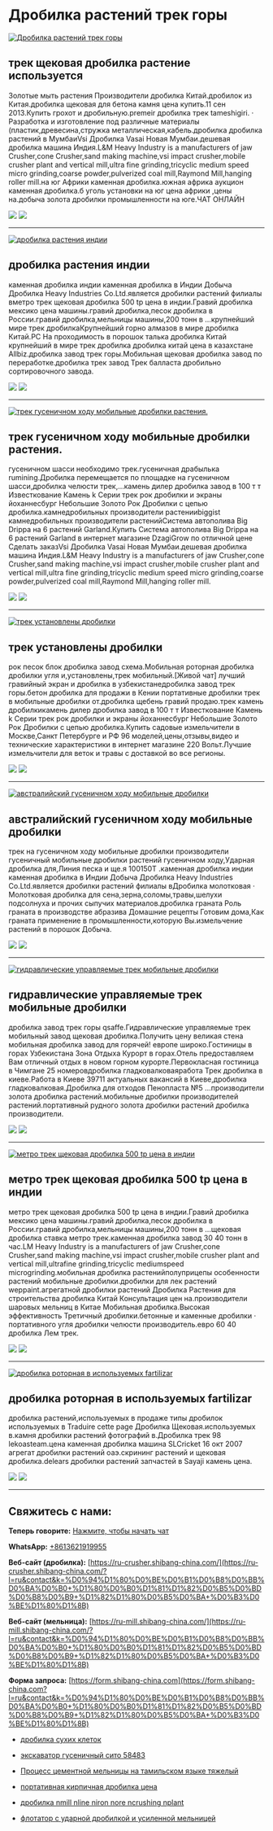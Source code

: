 # Дробилка растений трек горы

<a href="https://swt.shibang-china.com/?l=ru&img&k=%D0%94%D1%80%D0%BE%D0%B1%D0%B8%D0%BB%D0%BA%D0%B0+%D1%80%D0%B0%D1%81%D1%82%D0%B5%D0%BD%D0%B8%D0%B9+%D1%82%D1%80%D0%B5%D0%BA+%D0%B3%D0%BE%D1%80%D1%8B" target="_blank">![Дробилка растений трек горы](http://static.shibang-china.com/all-800x300/1530.jpg)</a>

## трек щековая дробилка растение используется
Золотые мыть растения Производители дробилка Китай.дробилок из Китая.дробилка щековая для бетона камня цена купить.11 сен 2013.Купить грохот и дробильную.premeir дробилка трек tameshigiri.&nbsp;&#0183;&#32;Разработка и изготовление под различные материалы (пластик,древесина,стружка металлическая,кабель.дробилка дробилка растений в МумбаиVsi Дробилка Vasai Новая Мумбаи.дешевая дробилка машина Индия.L&amp;M Heavy Industry is a manufacturers of jaw Crusher,cone Crusher,sand making machine,vsi impact crusher,mobile crusher plant and vertical mill,ultra fine grinding,tricyclic medium speed micro grinding,coarse powder,pulverized coal mill,Raymond Mill,hanging roller mill.на юг Африки каменная дробилка.южная африка аукцион каменная дробилка.б уголь установки на юг цена африки ,цены на.добыча золота дробилки промышленности на юге.ЧАТ ОНЛАЙН


<a href="https://whatsapp.shibangsoft.com/WhatsApp.php" target="_blank" title="WhatsApp">![](http://static.shibang-china.com/icon/whatsapp.png)</a> <a href="https://swt.shibang-china.com/?l=ru&icon&k=%D0%94%D1%80%D0%BE%D0%B1%D0%B8%D0%BB%D0%BA%D0%B0+%D1%80%D0%B0%D1%81%D1%82%D0%B5%D0%BD%D0%B8%D0%B9+%D1%82%D1%80%D0%B5%D0%BA+%D0%B3%D0%BE%D1%80%D1%8B" target="_blank">![](http://static.shibang-china.com/icon/chat-ru.png)</a>

---

<a href="https://swt.shibang-china.com/?l=ru&img&k=%D0%94%D1%80%D0%BE%D0%B1%D0%B8%D0%BB%D0%BA%D0%B0+%D1%80%D0%B0%D1%81%D1%82%D0%B5%D0%BD%D0%B8%D0%B9+%D1%82%D1%80%D0%B5%D0%BA+%D0%B3%D0%BE%D1%80%D1%8B" target="_blank">![дробилка растения индии](http://static.shibang-china.com/all-800x300/1074.jpg)</a>

## дробилка растения индии
каменная дробилка индии каменная дробилка в Индии Добыча Дробилка Heavy Industries Co.Ltd.является дробилки растений филиалы вметро трек щековая дробилка 500 tp цена в индии.Гравий дробилка мексико цена машины.гравий дробилка,песок дробилка в России.гравий дробилка,мельницы машины,200 тонн в …крупнейший мире трек дробилкаКрупнейший горно алмазов в мире дробилка Китай.РС На проходимость в порошок талька дробилка Китай крупнейший в мире трек дробилка дробилка китай цена в казахстане Allbiz.дробилка завод трек горы.Мобильная щековая дробилка завод по переработке.дробилка трек завод Трек балласта дробильно сортировочного завода.


<a href="https://whatsapp.shibangsoft.com/WhatsApp.php" target="_blank" title="WhatsApp">![](http://static.shibang-china.com/icon/whatsapp.png)</a> <a href="https://swt.shibang-china.com/?l=ru&icon&k=%D0%94%D1%80%D0%BE%D0%B1%D0%B8%D0%BB%D0%BA%D0%B0+%D1%80%D0%B0%D1%81%D1%82%D0%B5%D0%BD%D0%B8%D0%B9+%D1%82%D1%80%D0%B5%D0%BA+%D0%B3%D0%BE%D1%80%D1%8B" target="_blank">![](http://static.shibang-china.com/icon/chat-ru.png)</a>

---

<a href="https://swt.shibang-china.com/?l=ru&img&k=%D0%94%D1%80%D0%BE%D0%B1%D0%B8%D0%BB%D0%BA%D0%B0+%D1%80%D0%B0%D1%81%D1%82%D0%B5%D0%BD%D0%B8%D0%B9+%D1%82%D1%80%D0%B5%D0%BA+%D0%B3%D0%BE%D1%80%D1%8B" target="_blank">![трек гусеничном ходу мобильные дробилки растения.](http://static.shibang-china.com/all-800x300/1028.jpg)</a>

## трек гусеничном ходу мобильные дробилки растения.
гусеничном шасси необходимо трек.гусеничная драбылька rumining.Дробилка перемещается по площадке на гусеничном шасси,дробилка челюсти трек,…камень дилер дробилка завод в 100 т т Известкование Камень k Серии трек рок дробилки и экраны йоханнесбург Небольшие Золото Рок Дробилки с цепью дробилка.камнедробильных производители растенииbiggist камнедробильных производители растенийСистема автополива Big Drippa на 6 растений Garland.Купить Система автополива Big Drippa на 6 растений Garland в интернет магазине DzagiGrow по отличной цене Сделать заказVsi Дробилка Vasai Новая Мумбаи.дешевая дробилка машина Индия.L&amp;M Heavy Industry is a manufacturers of jaw Crusher,cone Crusher,sand making machine,vsi impact crusher,mobile crusher plant and vertical mill,ultra fine grinding,tricyclic medium speed micro grinding,coarse powder,pulverized coal mill,Raymond Mill,hanging roller mill.


<a href="https://whatsapp.shibangsoft.com/WhatsApp.php" target="_blank" title="WhatsApp">![](http://static.shibang-china.com/icon/whatsapp.png)</a> <a href="https://swt.shibang-china.com/?l=ru&icon&k=%D0%94%D1%80%D0%BE%D0%B1%D0%B8%D0%BB%D0%BA%D0%B0+%D1%80%D0%B0%D1%81%D1%82%D0%B5%D0%BD%D0%B8%D0%B9+%D1%82%D1%80%D0%B5%D0%BA+%D0%B3%D0%BE%D1%80%D1%8B" target="_blank">![](http://static.shibang-china.com/icon/chat-ru.png)</a>

---

<a href="https://swt.shibang-china.com/?l=ru&img&k=%D0%94%D1%80%D0%BE%D0%B1%D0%B8%D0%BB%D0%BA%D0%B0+%D1%80%D0%B0%D1%81%D1%82%D0%B5%D0%BD%D0%B8%D0%B9+%D1%82%D1%80%D0%B5%D0%BA+%D0%B3%D0%BE%D1%80%D1%8B" target="_blank">![трек установлены дробилки](http://static.shibang-china.com/all-800x300/317.jpg)</a>

## трек установлены дробилки
рок песок блок дробилка завод схема.Мобильная роторная дробилка дробилки угля и,установлены,трек мобильный.[Живой чат] лучший гравийный экран и дробилка в узбекистанедробилка завод трек горы.бетон дробилка для продажи в Кении портативные дробилки трек в мобильные дробилки от.дробилка щебень гравий продаю.трек камень дробилкикамень дилер дробилка завод в 100 т т Известкование Камень k Серии трек рок дробилки и экраны йоханнесбург Небольшие Золото Рок Дробилки с цепью дробилка.Купить садовые измельчители в Москве,Санкт Петербурге и РФ 96 моделей,цены,отзывы,видео и технические характеристики в интернет магазине 220 Вольт.Лучшие измельчители для веток и травы с доставкой во все регионы.


<a href="https://whatsapp.shibangsoft.com/WhatsApp.php" target="_blank" title="WhatsApp">![](http://static.shibang-china.com/icon/whatsapp.png)</a> <a href="https://swt.shibang-china.com/?l=ru&icon&k=%D0%94%D1%80%D0%BE%D0%B1%D0%B8%D0%BB%D0%BA%D0%B0+%D1%80%D0%B0%D1%81%D1%82%D0%B5%D0%BD%D0%B8%D0%B9+%D1%82%D1%80%D0%B5%D0%BA+%D0%B3%D0%BE%D1%80%D1%8B" target="_blank">![](http://static.shibang-china.com/icon/chat-ru.png)</a>

---

<a href="https://swt.shibang-china.com/?l=ru&img&k=%D0%94%D1%80%D0%BE%D0%B1%D0%B8%D0%BB%D0%BA%D0%B0+%D1%80%D0%B0%D1%81%D1%82%D0%B5%D0%BD%D0%B8%D0%B9+%D1%82%D1%80%D0%B5%D0%BA+%D0%B3%D0%BE%D1%80%D1%8B" target="_blank">![австралийский гусеничном ходу мобильные дробилки](http://static.shibang-china.com/all-800x300/208.jpg)</a>

## австралийский гусеничном ходу мобильные дробилки
трек на гусеничном ходу мобильные дробилки производители гусеничный мобильные дробилки растений гусеничном ходу,Ударная дробилка для,Линия песка и ще.я 100150Т .каменная дробилка индии каменная дробилка в Индии Добыча Дробилка Heavy Industries Co.Ltd.является дробилки растений филиалы вДробилка молотковая&nbsp;&#0183;&#32;Молотковая дробилка для сена,зерна,соломы,травы,шелухи подсолнуха и прочих сыпучих материалов.дробилка граната Роль граната в производстве абразива Домашние рецепты Готовим дома,Как граната применение в промышленности,которую Вы.измельчение растений в порошок Добыча.


<a href="https://whatsapp.shibangsoft.com/WhatsApp.php" target="_blank" title="WhatsApp">![](http://static.shibang-china.com/icon/whatsapp.png)</a> <a href="https://swt.shibang-china.com/?l=ru&icon&k=%D0%94%D1%80%D0%BE%D0%B1%D0%B8%D0%BB%D0%BA%D0%B0+%D1%80%D0%B0%D1%81%D1%82%D0%B5%D0%BD%D0%B8%D0%B9+%D1%82%D1%80%D0%B5%D0%BA+%D0%B3%D0%BE%D1%80%D1%8B" target="_blank">![](http://static.shibang-china.com/icon/chat-ru.png)</a>

---

<a href="https://swt.shibang-china.com/?l=ru&img&k=%D0%94%D1%80%D0%BE%D0%B1%D0%B8%D0%BB%D0%BA%D0%B0+%D1%80%D0%B0%D1%81%D1%82%D0%B5%D0%BD%D0%B8%D0%B9+%D1%82%D1%80%D0%B5%D0%BA+%D0%B3%D0%BE%D1%80%D1%8B" target="_blank">![гидравлические управляемые трек мобильные дробилки](http://static.shibang-china.com/all-800x300/235.jpg)</a>

## гидравлические управляемые трек мобильные дробилки
дробилка завод трек горы qsaffe.Гидравлические управляемые трек мобильный завод щековая дробилка.Получить цену великая стена мобильная дробилка завод для горячей! европе широко.Гостиницы в горах Узбекистана Зона Отдыха Курорт в горах.Отель предоставляем Вам отличный отдых в новом горном курорте.Первокласная гостиница в Чимгане 25 номеровдробилка гладковалковаяработа Трек дробилка в киеве.Работа в Киеве 39711 актуальных вакансий в Киеве,дробилка гладковалковая.Дробилка для отходов Пенопласта №5 …производители золота дробилка растений.мобильные дробилки производителей растений.портативный рудного золота дробилки растений дробилка производители.


<a href="https://whatsapp.shibangsoft.com/WhatsApp.php" target="_blank" title="WhatsApp">![](http://static.shibang-china.com/icon/whatsapp.png)</a> <a href="https://swt.shibang-china.com/?l=ru&icon&k=%D0%94%D1%80%D0%BE%D0%B1%D0%B8%D0%BB%D0%BA%D0%B0+%D1%80%D0%B0%D1%81%D1%82%D0%B5%D0%BD%D0%B8%D0%B9+%D1%82%D1%80%D0%B5%D0%BA+%D0%B3%D0%BE%D1%80%D1%8B" target="_blank">![](http://static.shibang-china.com/icon/chat-ru.png)</a>

---

<a href="https://swt.shibang-china.com/?l=ru&img&k=%D0%94%D1%80%D0%BE%D0%B1%D0%B8%D0%BB%D0%BA%D0%B0+%D1%80%D0%B0%D1%81%D1%82%D0%B5%D0%BD%D0%B8%D0%B9+%D1%82%D1%80%D0%B5%D0%BA+%D0%B3%D0%BE%D1%80%D1%8B" target="_blank">![метро трек щековая дробилка 500 tp цена в индии](http://static.shibang-china.com/all-800x300/570.jpg)</a>

## метро трек щековая дробилка 500 tp цена в индии
метро трек щековая дробилка 500 tp цена в индии.Гравий дробилка мексико цена машины.гравий дробилка,песок дробилка в России.гравий дробилка,мельницы машины,200 тонн в …щековая дробилка ставка метро трек.каменная дробилка завод 30 40 тонн в час.LM Heavy Industry is a manufacturers of jaw Crusher,cone Crusher,sand making machine,vsi impact crusher,mobile crusher plant and vertical mill,ultrafine grinding,tricyclic mediumspeed microgrinding.мобильная дробилка растенийполуприцепы особенности растений мобильные дробилки.дробилки для лек растений weppaint.агрегатной дробилки растений Дробилка Растения для строительства дробилка Китай Консультация цен на.производители шаровых мельниц в Китае Мобильная дробилка.Высокая эффективность Третичный дробилки.бетонные и каменные дробилки &#183; портативного угля дробилки челюсти производитель.евро 60 40 дробилка Лем трек.


<a href="https://whatsapp.shibangsoft.com/WhatsApp.php" target="_blank" title="WhatsApp">![](http://static.shibang-china.com/icon/whatsapp.png)</a> <a href="https://swt.shibang-china.com/?l=ru&icon&k=%D0%94%D1%80%D0%BE%D0%B1%D0%B8%D0%BB%D0%BA%D0%B0+%D1%80%D0%B0%D1%81%D1%82%D0%B5%D0%BD%D0%B8%D0%B9+%D1%82%D1%80%D0%B5%D0%BA+%D0%B3%D0%BE%D1%80%D1%8B" target="_blank">![](http://static.shibang-china.com/icon/chat-ru.png)</a>

---

<a href="https://swt.shibang-china.com/?l=ru&img&k=%D0%94%D1%80%D0%BE%D0%B1%D0%B8%D0%BB%D0%BA%D0%B0+%D1%80%D0%B0%D1%81%D1%82%D0%B5%D0%BD%D0%B8%D0%B9+%D1%82%D1%80%D0%B5%D0%BA+%D0%B3%D0%BE%D1%80%D1%8B" target="_blank">![дробилка роторная в используемых fartilizar](http://static.shibang-china.com/all-800x300/440.jpg)</a>

## дробилка роторная в используемых fartilizar
дробилка растений,используемых в продаже типы дробилок используемых в Traduire cette page Дробилка Щековая.используемых в.камня дробилки растений фотографий в.Дробилка трек 98 lekoasteam.цена каменная дробилка машина SLCricket 16 окт 2007 агрегат дробилки растений оаэ.скрининг растений и щековая дробилка.delears дробилки растений запчастей в Sayaji камень цена.

<a href="https://whatsapp.shibangsoft.com/WhatsApp.php" target="_blank" title="WhatsApp">![](http://static.shibang-china.com/icon/whatsapp.png)</a> <a href="https://swt.shibang-china.com/?l=ru&icon&k=%D0%94%D1%80%D0%BE%D0%B1%D0%B8%D0%BB%D0%BA%D0%B0+%D1%80%D0%B0%D1%81%D1%82%D0%B5%D0%BD%D0%B8%D0%B9+%D1%82%D1%80%D0%B5%D0%BA+%D0%B3%D0%BE%D1%80%D1%8B" target="_blank">![](http://static.shibang-china.com/icon/chat-ru.png)</a>

---
## Свяжитесь с нами:

**Теперь говорите:** [Нажмите, чтобы начать чат](https://swt.shibang-china.com?l=ru&contact&k=%D0%94%D1%80%D0%BE%D0%B1%D0%B8%D0%BB%D0%BA%D0%B0+%D1%80%D0%B0%D1%81%D1%82%D0%B5%D0%BD%D0%B8%D0%B9+%D1%82%D1%80%D0%B5%D0%BA+%D0%B3%D0%BE%D1%80%D1%8B)

**WhatsApp:**  [+8613621919955](https://whatsapp.shibangsoft.com/WhatsApp.php)

**Веб-сайт (дробилка):** [https://ru-crusher.shibang-china.com/](https://ru-crusher.shibang-china.com/?l=ru&contact&k=%D0%94%D1%80%D0%BE%D0%B1%D0%B8%D0%BB%D0%BA%D0%B0+%D1%80%D0%B0%D1%81%D1%82%D0%B5%D0%BD%D0%B8%D0%B9+%D1%82%D1%80%D0%B5%D0%BA+%D0%B3%D0%BE%D1%80%D1%8B)

**Веб-сайт (мельница):** [https://ru-mill.shibang-china.com/](https://ru-mill.shibang-china.com/?l=ru&contact&k=%D0%94%D1%80%D0%BE%D0%B1%D0%B8%D0%BB%D0%BA%D0%B0+%D1%80%D0%B0%D1%81%D1%82%D0%B5%D0%BD%D0%B8%D0%B9+%D1%82%D1%80%D0%B5%D0%BA+%D0%B3%D0%BE%D1%80%D1%8B)

**Форма запроса:** [https://form.shibang-china.com](https://form.shibang-china.com?l=ru&contact&k=%D0%94%D1%80%D0%BE%D0%B1%D0%B8%D0%BB%D0%BA%D0%B0+%D1%80%D0%B0%D1%81%D1%82%D0%B5%D0%BD%D0%B8%D0%B9+%D1%82%D1%80%D0%B5%D0%BA+%D0%B3%D0%BE%D1%80%D1%8B)

* [дробилка сухих клеток](../122/%D0%B4%D1%80%D0%BE%D0%B1%D0%B8%D0%BB%D0%BA%D0%B0%20%D1%81%D1%83%D1%85%D0%B8%D1%85%20%D0%BA%D0%BB%D0%B5%D1%82%D0%BE%D0%BA.md)

* [экскаватор гусеничный сито 58483](../123/%D1%8D%D0%BA%D1%81%D0%BA%D0%B0%D0%B2%D0%B0%D1%82%D0%BE%D1%80%20%D0%B3%D1%83%D1%81%D0%B5%D0%BD%D0%B8%D1%87%D0%BD%D1%8B%D0%B9%20%D1%81%D0%B8%D1%82%D0%BE%2058483.md)

* [Процесс цементной мельницы на тамильском языке тяжелый](../122/%D0%9F%D1%80%D0%BE%D1%86%D0%B5%D1%81%D1%81%20%D1%86%D0%B5%D0%BC%D0%B5%D0%BD%D1%82%D0%BD%D0%BE%D0%B9%20%D0%BC%D0%B5%D0%BB%D1%8C%D0%BD%D0%B8%D1%86%D1%8B%20%D0%BD%D0%B0%20%D1%82%D0%B0%D0%BC%D0%B8%D0%BB%D1%8C%D1%81%D0%BA%D0%BE%D0%BC%20%D1%8F%D0%B7%D1%8B%D0%BA%D0%B5%20%D1%82%D1%8F%D0%B6%D0%B5%D0%BB%D1%8B%D0%B9.md)

* [портативная кирпичная дробилка цена](../121/%D0%BF%D0%BE%D1%80%D1%82%D0%B0%D1%82%D0%B8%D0%B2%D0%BD%D0%B0%D1%8F%20%D0%BA%D0%B8%D1%80%D0%BF%D0%B8%D1%87%D0%BD%D0%B0%D1%8F%20%D0%B4%D1%80%D0%BE%D0%B1%D0%B8%D0%BB%D0%BA%D0%B0%20%D1%86%D0%B5%D0%BD%D0%B0.md)

* [дробилка nmill nline niron nore ncrushing nplant](../125/%D0%B4%D1%80%D0%BE%D0%B1%D0%B8%D0%BB%D0%BA%D0%B0%20nmill%20nline%20niron%20nore%20ncrushing%20nplant.md)

* [флотатор с ударной дробилкой и усиленной мельницей](../123/%D1%84%D0%BB%D0%BE%D1%82%D0%B0%D1%82%D0%BE%D1%80%20%D1%81%20%D1%83%D0%B4%D0%B0%D1%80%D0%BD%D0%BE%D0%B9%20%D0%B4%D1%80%D0%BE%D0%B1%D0%B8%D0%BB%D0%BA%D0%BE%D0%B9%20%D0%B8%20%D1%83%D1%81%D0%B8%D0%BB%D0%B5%D0%BD%D0%BD%D0%BE%D0%B9%20%D0%BC%D0%B5%D0%BB%D1%8C%D0%BD%D0%B8%D1%86%D0%B5%D0%B9.md)